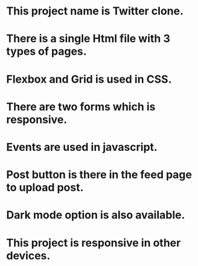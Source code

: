 # This project name is Twitter clone.
# There is a single Html file with 3 types of pages.
# Flexbox and Grid is used in CSS.
# There are two forms which is responsive.
# Events are used in javascript.
# Post button is there in the feed page to upload post.
# Dark mode option is also available.
# This project is responsive in other devices.
